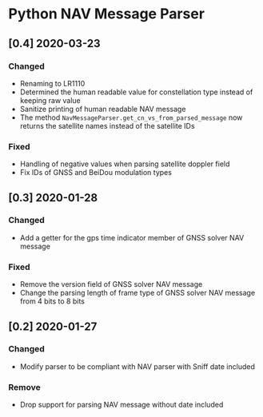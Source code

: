 # Python NAV Message Parser

## [0.4] 2020-03-23

### Changed

- Renaming to LR1110
- Determined the human readable value for constellation type instead of keeping raw value
- Sanitize printing of human readable NAV message
- The method `NavMessageParser.get_cn_vs_from_parsed_message` now returns the satellite names instead of the satellite IDs

### Fixed

- Handling of negative values when parsing satellite doppler field
- Fix IDs of GNSS and BeiDou modulation types

## [0.3] 2020-01-28

### Changed

- Add a getter for the gps time indicator member of GNSS solver NAV message

### Fixed

- Remove the version field of GNSS solver NAV message
- Change the parsing length of frame type of GNSS solver NAV message from 4 bits to 8 bits

## [0.2] 2020-01-27

### Changed

- Modify parser to be compliant with NAV parser with Sniff date included

### Remove

- Drop support for parsing NAV message without date included